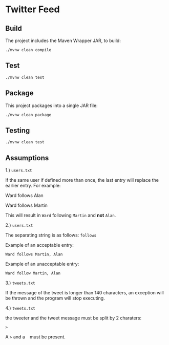 # Twitter Feed

## Build

The project includes the Maven Wrapper JAR, to build:

`./mvnw clean compile`

## Test

`./mvnw clean test`

## Package

This project packages into a single JAR file:

`./mvnw clean package`

## Testing

`./mvnw clean test`

## Assumptions

1.) `users.txt`

If the same user if defined more than once, the last entry will replace the earlier entry.
For example:

Ward follows Alan

Ward follows Martin

This will result in `Ward` following `Martin` and **not** `Alan`.

2.) `users.txt`

The separating string is as follows: ` follows `

Example of an acceptable entry:

`Ward follows Martin, Alan`

Example of an unacceptable entry:

`Ward follow Martin, Alan`

3.) `tweets.txt`

If the message of the tweet is longer than 140 characters, an exception will be thrown
and the program will stop executing.

4.) `tweets.txt`

the tweeter and the tweet message must be split by 2 charaters:

`> `

A `>` and a ` ` must be present.
